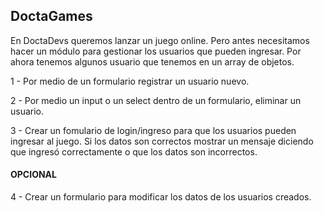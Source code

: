 ## DoctaGames

En DoctaDevs queremos lanzar un juego online. Pero antes necesitamos hacer un módulo para gestionar los usuarios que pueden ingresar. Por ahora tenemos algunos usuario que tenemos en un array de objetos. 

1 - Por medio de un formulario registrar un usuario nuevo. 

2 - Por medio un input o un select dentro de un formulario, eliminar un usuario.

3 - Crear un fomulario de login/ingreso para que los usuarios pueden ingresar al juego. 
Si los datos son correctos mostrar un mensaje diciendo que ingresó correctamente o que los datos son incorrectos.

#### OPCIONAL

4 - Crear un formulario para modificar los datos de los usuarios creados. 
